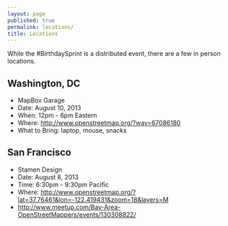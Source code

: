 ```yaml
---
layout: page
published: true
permalink: locations/
title: Locations
---
```


While the #BirthdaySprint is a distributed event, there are a few in person locations. 


## Washington, DC

* MapBox Garage
* Date: August 10, 2013
* When: 12pm - 6pm Eastern
* Where: http://www.openstreetmap.org/?way=67086180
* What to Bring: laptop, mouse, snacks

## San Francisco

* Stamen Design
* Date: August 8, 2013
* Time: 6:30pm - 9:30pm Pacific
* Where: http://www.openstreetmap.org/?lat=37.76461&lon=-122.419431&zoom=18&layers=M
* http://www.meetup.com/Bay-Area-OpenStreetMappers/events/130308822/